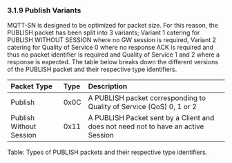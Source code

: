 <!-- transformation-note: left upstream numbering of headings for verification -->
### 3.1.9 Publish Variants

MQTT-SN is designed to be optimized for packet size.
For this reason, the PUBLISH packet has been split into 3 variants;
Variant 1 catering for PUBLISH WITHOUT SESSION where no GW session is required,
Variant 2 catering for Quality of Service 0 where no response ACK is required and thus no packet identifier is
required and Quality of Service 1 and 2 where a response is expected.
The table below breaks down the different versions of the PUBLISH packet and their respective type identifiers.

| Packet Type             | Type | Description                                                                       |
|:------------------------|:-----|:----------------------------------------------------------------------------------|
| Publish                 | 0x0C | A PUBLISH packet corresponding to Quality of Service (QoS) 0, 1 or 2              |
| Publish Without Session | 0x11 | A PUBLISH Packet sent by a Client and does not need not to have an active Session |

Table: Types of PUBLISH packets and their respective type identifiers.
<!-- transformation-note: added missing table caption. -->
<!-- transformation-note: above upstream table number will be inserted by auto-numbering later. -->
